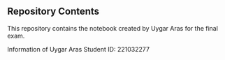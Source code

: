 ## Repository Contents

This repository contains the notebook created by Uygar Aras for the final exam. 


Information of Uygar Aras 
Student ID: 221032277
